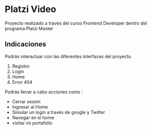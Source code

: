 # Platzi Video
Proyecto realizado a través del curso Frontend Developer dentro del programa Platzi Master

## Indicaciones
Podrás interactuar con las diferentes interfaces del proyecto.

1. Registro
2. Login
3. Home
4. Error 404

Podrás llevar a cabo acciones como : 

* Cerrar sesión
* Ingresar al Home
* Simular un login a través de google y Twitter
* Navegar en el home
* visitar mi portafolio
